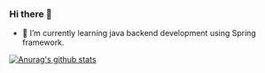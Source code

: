 ### Hi there 👋

- 🌱 I’m currently learning java backend development using Spring framework.


[![Anurag's github stats](https://github-readme-stats.vercel.app/api?username=Mostafayehya&show_icons=true&count_private=true&theme=onedark)](https://github.com/anuraghazra/github-readme-stats)


<!--
**Mostafayehya/Mostafayehya** is a ✨ _special_ ✨ repository because its `README.md` (this file) appears on your GitHub profile.

Here are some ideas to get you started:

- 🔭 I’m currently working on ...
- 👯 I’m looking to collaborate on ...
- 🤔 I’m looking for help with ...
- 💬 Ask me about ...
- 📫 How to reach me: ...
- 😄 Pronouns: ...
- ⚡ Fun fact: ...
-->
